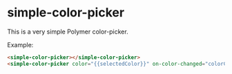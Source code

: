 # simple-color-picker

This is a very simple Polymer color-picker.

Example:

```html
<simple-color-picker></simple-color-picker>
<simple-color-picker color="{{selectedColor}}" on-color-changed="colorChanged"></simple-color-picker>
```